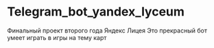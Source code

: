 # Telegram_bot_yandex_lyceum
Финальный проект второго года Яндекс Лицея
Это прекрасный бот умеет играть в игры на тему карт
